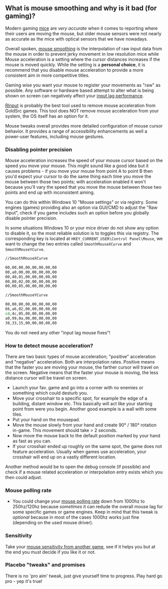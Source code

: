 ## What is mouse smoothing and why is it bad (for gaming)?

Modern gaming [mice](https://en.wikipedia.org/wiki/Computer_mouse) are _very accurate_ when it comes to reporting where their users are moving the mouse, but older mouse sensors were not nearly as accurate as the mice with optical sensors that we have nowadays. 

Overall spoken, [mouse smoothing](https://www.codeproject.com/Articles/5247322/Mouse-Smoothing) is the interpolation of raw input data from the mouse in order to prevent jerky movement in low resolution mice while Mouse acceleration is a setting where the cursor distances increases if the mouse is moved quickly. While the setting is a **personal choice**, it is recommend that you disable mouse acceleration to provide a more consistent aim in more competitive titles.

Gaming wise you want your mouse to register your movements as "raw" as possible. Any software or hardware based attempt to alter what is being shown on screen can negatively affect your [input lag performance](https://old.reddit.com/r/MouseReview/comments/eri3cx/some_fps_games_feel_more_responsive_than_others/).

[RInput](https://fearless-assassins.com/files/file/1656-rinput/) is probably the best tool used to remove mouse acceleration from GoldSrc games. This tool does NOT remove mouse acceleration from your system, the OS itself has an option for it.

Mouse tweaks overall provides more detailed configuration of mouse cursor behavior. It provides a range of accessibility enhancements as well a power-user features, including mouse gestures.

### Disabling pointer precision 

Mouse acceleration increases the speed of your mouse cursor based on the speed you move your mouse. This might sound like a good idea but it causes problems - if you move your mouse from point A to point B then you'd expect your cursor to do the same thing each time you move the mouse between those two points; with acceleration enabled it won't because you'll vary the speed that you move the mouse between those two points and end up with inconsistent aiming. 

You can do this within Windows 10 "Mouse settings" or via registry. Some engines (games) providing also an option via GUI/CMD to adjust the "Raw Input", check if you game includes such an option before you globally disable pointer precision.

In some situations Windows 10 or your mice driver do not show any option to disable it, so the most reliable solution is to toggles this via registry. The corresponding key is located at `HKEY_CURRENT_USER\Control Panel\Mouse`, we want to change the two entries called `SmoothMouseXCurve` and `SmoothMouseYCurve`.

```bash
//SmoothMouseXCurve

00,00,00,00,00,00,00,00
00,a0,00,00,00,00,00,00
00,40,01,00,00,00,00,00
00,80,02,00,00,00,00,00
00,00,05,00,00,00,00,00

//SmoothMouseYCurve

00,00,00,00,00,00,00,00
66,a6,02,00,00,00,00,00
cd,4c,05,00,00,00,00,00
a0,99,0a,00,00,00,00,00
38,33,15,00,00,00,00,00 
```

You do not need any other "input lag mouse fixes"!

### How to detect mouse acceleration?

There are two basic types of mouse acceleration; "positive" acceleration and "negative" acceleration. Both are interpolation rates. Positive means that the faster you are moving your mouse, the farther cursor will travel on the screen. Negative means that the faster your mouse is moving, the less distance cursor will be travel on screen.

* Launch your fav. game and go into a corner with no enemies or something which could desturb you. 
* Move your crosshair to a specific spot, for example the edge of a building, distant window etc. This basically will act like your starting point from were you begin. Another good example is a wall with some tiles.
* Put your hand on the mousepad.
* Move the mouse slowly from your hand and create 90° / 180° rotation in-game. This movement should take > 2 seconds.
* Now move the mouse back to the default position marked by your hand as fast as you can.
* If your crosshair ended up roughly on the same spot, the game does not feature acceleration. Usually when games use acceleration, your crosshair will end up on a vastly different location.

Another method would be to open the debug console (if possible) and check if a mouse related acceleration or interpolation entry exists which you then could adjust.


### Mouse polling rate
* You could change your [mouse polling rate](https://www.howtogeek.com/182702/mouse-dpi-and-polling-rates-explained-do-they-matter-for-gaming/) down from 1000hz to 250hz/120hz because _sometimes_ it can redude the overall mouse lag for some specific games or game engines. Keep in mind that this tweak is _optional_ because in most of the cases 1000hz works just fine (depending on the used mouse driver). 


### Sensitivity
Take your [mouse sensitivity from another game](https://www.mouse-sensitivity.com/), see if it helps you but at the end you must decide if you like it or not. 


### Placebo "tweaks" and promises
There is no 'pro aim' tweak, just give yourself time to progress. Play hard go pro - yep it's true!
